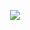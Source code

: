 

<p align="center" width="100%">
  <img align="center" src="https://github-readme-stats.vercel.app/api/top-langs/?username=kennedyasmith&size_weight=0.2&count_weight=0.7&show_icons=true&theme=transparent&langs_count=10&card_width=1000" />
</p>
